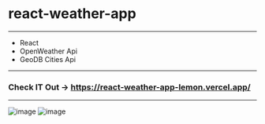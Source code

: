 # react-weather-app
---
- React
- OpenWeather Api
- GeoDB Cities Api
---
### Check IT Out -> https://react-weather-app-lemon.vercel.app/
---

![image](https://user-images.githubusercontent.com/80951693/207999199-7992e004-13b2-4d77-a67e-87b815deea6c.png)
![image](https://user-images.githubusercontent.com/80951693/207999208-f859d952-e9e4-46e3-942b-d23b9d2707a7.png)


